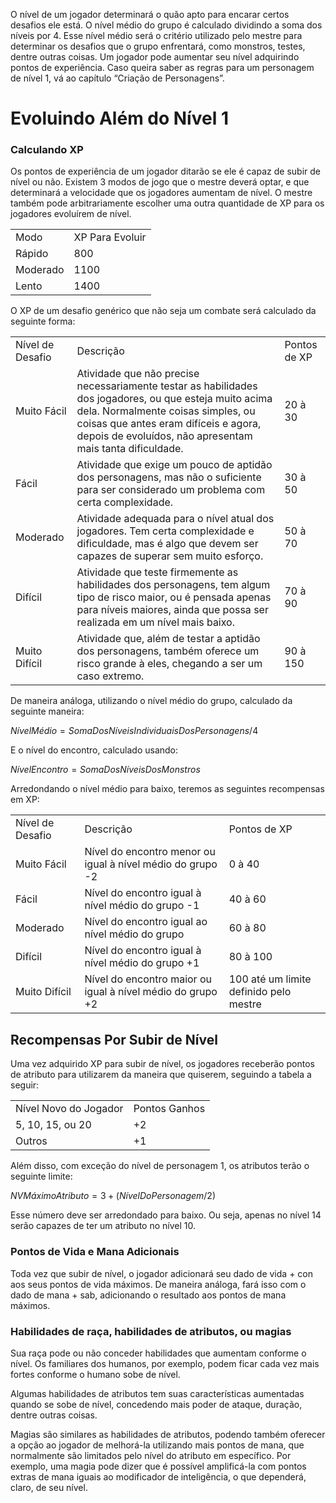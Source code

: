 O nível de um jogador determinará o quão apto para encarar certos desafios ele está. O nível médio do grupo é calculado dividindo a soma dos níveis por 4. Esse nível médio será o critério utilizado pelo mestre para determinar os desafios que o grupo enfrentará, como monstros, testes, dentre outras coisas. Um jogador pode aumentar seu nível adquirindo pontos de experiência. Caso queira saber as regras para um personagem de nível 1, vá ao capítulo “Criação de Personagens”.

# Evoluindo Além do Nível 1

### Calculando XP

Os pontos de experiência de um jogador ditarão se ele é capaz de subir de nível ou não. Existem 3 modos de jogo que o mestre deverá optar, e que determinará a velocidade que os jogadores aumentam de nível. O mestre também pode arbitrariamente escolher uma outra quantidade de XP para os jogadores evoluírem de nível.

|   |   |
|---|---|
|Modo|XP Para Evoluir|
|Rápido|800|
|Moderado|1100|
|Lento|1400|

O XP de um desafio genérico que não seja um combate será calculado da seguinte forma:

|   |   |   |
|---|---|---|
|Nível de Desafio|Descrição|Pontos de XP|
|Muito Fácil|Atividade que não precise necessariamente testar as habilidades dos jogadores, ou que esteja muito acima dela. Normalmente coisas simples, ou coisas que antes eram difíceis e agora, depois de evoluídos, não apresentam mais tanta dificuldade.|20 à 30|
|Fácil|Atividade que exige um pouco de aptidão dos personagens, mas não o suficiente para ser considerado um problema com certa complexidade.|30 à 50|
|Moderado|Atividade adequada para o nível atual dos jogadores. Tem certa complexidade e dificuldade, mas é algo que devem ser capazes de superar sem muito esforço.|50 à 70|
|Difícil|Atividade que teste firmemente as habilidades dos personagens, tem algum tipo de risco maior, ou é pensada apenas para níveis maiores, ainda que possa ser realizada em um nível mais baixo.|70 à 90|
|Muito Difícil|Atividade que, além de testar a aptidão dos personagens, também oferece um risco grande à eles, chegando a ser um caso extremo.|90 à 150|

De maneira análoga, utilizando o nível médio do grupo, calculado da seguinte maneira:

$NívelMédio=SomaDosNíveisIndividuaisDosPersonagens/4$

E o nível do encontro, calculado usando:

$NívelEncontro=SomaDosNíveisDosMonstros$

Arredondando o nível médio para baixo, teremos as seguintes recompensas em XP:

|   |   |   |
|---|---|---|
|Nível de Desafio|Descrição|Pontos de XP|
|Muito Fácil|Nível do encontro menor ou igual à nível médio do grupo -2|0 à 40|
|Fácil|Nível do encontro igual à nível médio do grupo -1|40 à 60|
|Moderado|Nível do encontro igual ao nível médio do grupo|60 à 80|
|Difícil|Nível do encontro igual à nível médio do grupo +1|80 à 100|
|Muito Difícil|Nível do encontro maior ou igual à nível médio do grupo +2|100 até um limite definido pelo mestre|

## Recompensas Por Subir de Nível

Uma vez adquirido XP para subir de nível, os jogadores receberão pontos de atributo para utilizarem da maneira que quiserem, seguindo a tabela a seguir:

|                       |               |
| --------------------- | ------------- |
| Nível Novo do Jogador | Pontos Ganhos |
| 5, 10, 15, ou 20      | +2            |
| Outros                | +1            |

Além disso, com exceção do nível de personagem 1, os atributos terão o seguinte limite:

$NVMáximoAtributo=3+(NívelDoPersonagem/2)$

Esse número deve ser arredondado para baixo. Ou seja, apenas no nível 14 serão capazes de ter um atributo no nível 10.

### Pontos de Vida e Mana Adicionais

Toda vez que subir de nível, o jogador adicionará seu dado de vida + con aos seus pontos de vida máximos. De maneira análoga, fará isso com o dado de mana + sab, adicionando o resultado aos pontos de mana máximos.

### Habilidades de raça, habilidades de atributos, ou magias

Sua raça pode ou não conceder habilidades que aumentam conforme o nível. Os familiares dos humanos, por exemplo, podem ficar cada vez mais fortes conforme o humano sobe de nível.

Algumas habilidades de atributos tem suas características aumentadas quando se sobe de nível, concedendo mais poder de ataque, duração, dentre outras coisas.

Magias são similares as habilidades de atributos, podendo também oferecer a opção ao jogador de melhorá-la utilizando mais pontos de mana, que normalmente são limitados pelo nível do atributo em específico. Por exemplo, uma magia pode dizer que é possível amplificá-la com pontos extras de mana iguais ao modificador de inteligência, o que dependerá, claro, de seu nível.